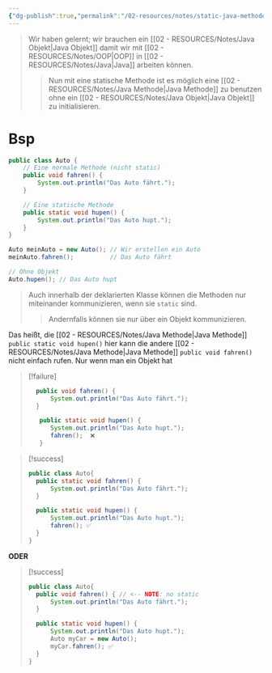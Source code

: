 ```yaml
---
{"dg-publish":true,"permalink":"/02-resources/notes/static-java-methode/","tags":["code/java","code/oop"],"noteIcon":"","updated":"2025-09-05T10:12:32.111+02:00"}
---
```


>Wir haben gelernt; wir brauchen ein [[02 - RESOURCES/Notes/Java Objekt\|Java Objekt]] damit wir mit [[02 - RESOURCES/Notes/OOP\|OOP]] in [[02 - RESOURCES/Notes/Java\|Java]] arbeiten können.
>>Nun mit eine statische Methode ist es möglich eine [[02 - RESOURCES/Notes/Java Methode\|Java Methode]] zu benutzen ohne ein [[02 - RESOURCES/Notes/Java Objekt\|Java Objekt]] zu initialisieren.

# Bsp
```java
public class Auto {
    // Eine normale Methode (nicht static)
    public void fahren() {
        System.out.println("Das Auto fährt.");
    }

    // Eine statische Methode
    public static void hupen() {
        System.out.println("Das Auto hupt.");
    }
}

Auto meinAuto = new Auto(); // Wir erstellen ein Auto
meinAuto.fahren();          // Das Auto fährt

// Ohne Objekt
Auto.hupen(); // Das Auto hupt
```


>Auch innerhalb der deklarierten Klasse können die Methoden nur miteinander kommunizieren, wenn sie `static` sind. 
>>Andernfalls können sie nur über ein Objekt kommunizieren.

Das heißt, die [[02 - RESOURCES/Notes/Java Methode\|Java Methode]] `public static void hupen()` hier kann die  andere [[02 - RESOURCES/Notes/Java Methode\|Java Methode]]  `public void fahren()` nicht einfach rufen.
Nur wenn man ein Objekt hat

>[!failure] 
>```java
>	public void fahren() {
>		System.out.println("Das Auto fährt.");
>	}
>
>    public static void hupen() {
>		System.out.println("Das Auto hupt.");
>		fahren();  ❌
>    }
>```

>[!success] 
>```java
>public class Auto{
>	public static void fahren() {
> 		System.out.println("Das Auto fährt.");
> 	}
>
> 	public static void hupen() {
>	 	System.out.println("Das Auto hupt.");
> 		fahren(); ✅
>	}
>} 	   
>```

**ODER**

>[!success] 
>```java
>public class Auto{
>	public void fahren() { // <-- NOTE: no static
> 		System.out.println("Das Auto fährt.");
> 	}
>
> 	public static void hupen() {
>	 	System.out.println("Das Auto hupt.");
>	 	Auto myCar = new Auto();
> 		myCar.fahren(); ✅
>	}
>} 	   
>```